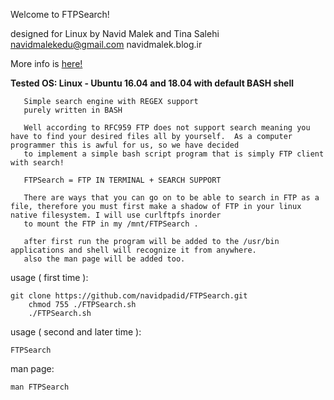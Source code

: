 


Welcome to FTPSearch!

designed for Linux by Navid Malek and Tina Salehi
navidmalekedu@gmail.com
navidmalek.blog.ir

More info is [here!](http://navidmalek.blog.ir/1397/11/09/FTPSearch-purely-written-in-BASH) 

**Tested OS: Linux - Ubuntu 16.04 and 18.04 with default BASH shell**

	
       Simple search engine with REGEX support
       purely written in BASH

       Well according to RFC959 FTP does not support search meaning you have to find your desired files all by yourself.  As a computer programmer this is awful for us, so we have decided
       to implement a simple bash script program that is simply FTP client with search!

       FTPSearch = FTP IN TERMINAL + SEARCH SUPPORT

       There are ways that you can go on to be able to search in FTP as a file, therefore you must first make a shadow of FTP in your linux native filesystem. I will use curlftpfs inorder
       to mount the FTP in my /mnt/FTPSearch .
	
       after first run the program will be added to the /usr/bin applications and shell will recognize it from anywhere.
       also the man page will be added too.
usage ( first time ):

	git clone https://github.com/navidpadid/FTPSearch.git
        chmod 755 ./FTPSearch.sh
        ./FTPSearch.sh
	
usage ( second and later time ):

	FTPSearch

man page:

	man FTPSearch
